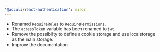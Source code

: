 ```yaml
---
'@aoculi/react-authentication': minor
---
```


- Renamed `RequireRoles` to `RequirePermissions`.
- The `accessToken` variable has been renamed to `jwt`.
- Remove the possibility to define a cookie storage and use localstorage as the main storage.
- Improve the documentation
